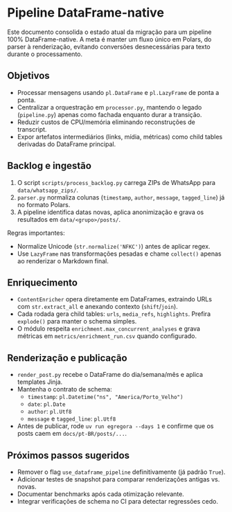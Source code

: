 # Pipeline DataFrame-native

Este documento consolida o estado atual da migração para um pipeline
100% DataFrame-native.
A meta é manter um fluxo único em Polars, do parser à renderização, evitando
conversões desnecessárias para texto durante o processamento.

## Objetivos

- Processar mensagens usando `pl.DataFrame` e `pl.LazyFrame` de ponta a ponta.
- Centralizar a orquestração em `processor.py`, mantendo o legado (`pipeline.py`)
  apenas como fachada enquanto durar a transição.
- Reduzir custos de CPU/memória eliminando reconstruções de transcript.
- Expor artefatos intermediários (links, mídia, métricas) como child tables
  derivadas do DataFrame principal.

## Backlog e ingestão

1. O script `scripts/process_backlog.py` carrega ZIPs de WhatsApp para
   `data/whatsapp_zips/`.
2. `parser.py` normaliza colunas (`timestamp`, `author`, `message`,
   `tagged_line`) já no formato Polars.
3. A pipeline identifica datas novas, aplica anonimização e grava os resultados
   em `data/<grupo>/posts/`.

Regras importantes:

- Normalize Unicode (`str.normalize('NFKC')`) antes de aplicar regex.
- Use `LazyFrame` nas transformações pesadas e chame `collect()` apenas ao
  renderizar o Markdown final.

## Enriquecimento

- `ContentEnricher` opera diretamente em DataFrames, extraindo URLs com
  `str.extract_all` e anexando contexto (`shift`/`join`).
- Cada rodada gera child tables: `urls`, `media_refs`, `highlights`.
  Prefira `explode()` para manter o schema simples.
- O módulo respeita `enrichment.max_concurrent_analyses` e grava métricas em
  `metrics/enrichment_run.csv` quando configurado.

## Renderização e publicação

- `render_post.py` recebe o DataFrame do dia/semana/mês e aplica templates
  Jinja.
- Mantenha o contrato de schema:
  - `timestamp`: `pl.Datetime("ns", "America/Porto_Velho")`
  - `date`: `pl.Date`
  - `author`: `pl.Utf8`
  - `message` e `tagged_line`: `pl.Utf8`
- Antes de publicar, rode `uv run egregora --days 1` e confirme que os posts caem
  em `docs/pt-BR/posts/...`.

## Próximos passos sugeridos

- Remover o flag `use_dataframe_pipeline` definitivamente (já padrão `True`).
- Adicionar testes de snapshot para comparar renderizações antigas vs. novas.
- Documentar benchmarks após cada otimização relevante.
- Integrar verificações de schema no CI para detectar regressões cedo.
